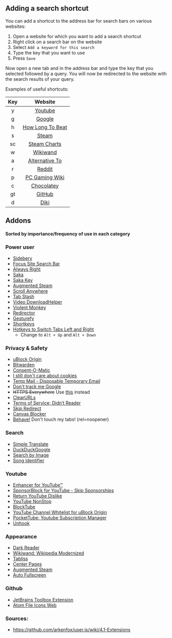 ## Adding a search shortcut
You can add a shortcut to the address bar for search bars on various websites:
1. Open a website for which you want to add a search shortcut
2. Right click on a search bar on the website
3. Select `Add a keyword for this search`
4. Type the key that you want to use
5. Press `Save`

Now open a new tab and in the address bar and type the key that you selected followed by a query. You will now be redirected to the website with the search results of your query.

Examples of useful shortcuts:

| Key | Website |
|:---:|:-------:|
|  y  | [Youtube](https://youtube.com) |
|  g  | [Google](https://google.com) |
|  h  | [How Long To Beat](https://howlongtobeat.com) |
|  s  | [Steam](https://store.steampowered.com/) |
|  sc | [Steam Charts](https://steamcharts.com/) |
|  w  | [Wikiwand](https://www.wikiwand.com/) |
|  a  | [Alternative To](https://alternativeto.net/) |
|  r  | [Reddit](https://www.reddit.com/) |
|  p  | [PC Gaming Wiki](https://www.pcgamingwiki.com/wiki/Home) |
|  c  | [Chocolatey](https://community.chocolatey.org/) |
|  gt | [GitHub](https://github.com/) |
|  d  | [Diki](https://diki.pl) |

## Addons

#### Sorted by importance/frequency of use in each category

### Power user
- [Sidebery](https://addons.mozilla.org/en-GB/firefox/addon/sidebery/)
- [Focus Site Search Bar](https://addons.mozilla.org/en-GB/firefox/addon/focus-site-search-bar/)
- [Always Right](https://addons.mozilla.org/en-GB/firefox/addon/always-right/)
- [Saka](https://addons.mozilla.org/en-GB/firefox/addon/saka/)
- [Saka Key](https://addons.mozilla.org/en-US/firefox/addon/saka-key/)
- [Augmented Steam](https://addons.mozilla.org/en-GB/firefox/addon/augmented-steam/)
- [Scroll Anywhere](https://addons.mozilla.org/en-GB/firefox/addon/scroll_anywhere/)
- [Tab Stash](https://addons.mozilla.org/en-GB/firefox/addon/tab-stash/)
- [Video DownloadHelper](https://addons.mozilla.org/en-GB/firefox/addon/video-downloadhelper/)
- [Violent Monkey](https://addons.mozilla.org/en-GB/firefox/addon/violentmonkey/)
- [Redirector](https://addons.mozilla.org/en-US/firefox/addon/redirector/)
- [Gesturefy](https://addons.mozilla.org/en-US/firefox/addon/gesturefy/)
- [Shortkeys](https://addons.mozilla.org/en-US/firefox/addon/shortkeys/)
- [Hotkeys to Switch Tabs Left and Right](https://addons.mozilla.org/en-GB/firefox/addon/hotkeys-for-tabs-left-right/)
	- Change to `Alt + Up` and `Alt + Down`
### Privacy & Safety
- [uBlock Origin](https://addons.mozilla.org/en-US/firefox/addon/ublock-origin/)
- [Bitwarden](https://addons.mozilla.org/en-US/firefox/addon/bitwarden-password-manager/)
- [Consent-O-Matic](https://addons.mozilla.org/en-US/firefox/addon/consent-o-matic/)
- [I still don't care about cookies](https://addons.mozilla.org/en-US/firefox/addon/istilldontcareaboutcookies/)
- [Temp Mail - Disposable Temporary Email](https://addons.mozilla.org/en-US/firefox/addon/temp-mail/)
- [Don't track me Google](https://addons.mozilla.org/en-US/firefox/addon/dont-track-me-google1/)
- ~~HTTPS Everywhere~~ Use [this](https://blog.mozilla.org/security/2020/11/17/firefox-83-introduces-https-only-mode/) instead
- [ClearURLs](https://addons.mozilla.org/en-GB/firefox/addon/clearurls/)
- [Terms of Service; Didn’t Reader](https://addons.mozilla.org/en-GB/firefox/addon/terms-of-service-didnt-read/)
- [Skip Redirect](https://addons.mozilla.org/en-GB/firefox/addon/skip-redirect/)
- [Canvas Blocker](https://addons.mozilla.org/en-GB/firefox/addon/canvasblocker/)
- [Behave!](https://addons.mozilla.org/en-GB/firefox/addon/behave/)
Don't touch my tabs! (rel=noopener)

### Search
- [Simple Translate](https://addons.mozilla.org/en-GB/firefox/addon/simple-translate/)
- [DuckDuckGoogle](https://addons.mozilla.org/en-GB/firefox/addon/duckduckgoogle/)
- [Search by Image](https://addons.mozilla.org/en-GB/firefox/addon/search_by_image/)
- [Song Identifier](https://addons.mozilla.org/en-GB/firefox/addon/song-identifier/)

### Youtube
- [Enhancer for YouTube™](https://addons.mozilla.org/en-US/firefox/addon/enhancer-for-youtube/)
- [SponsorBlock for YouTube - Skip Sponsorships](https://addons.mozilla.org/en-GB/firefox/addon/sponsorblock/)
- [Return YouTube Dislike](https://addons.mozilla.org/en-GB/firefox/addon/return-youtube-dislikes/)
- [YouTube NonStop](https://addons.mozilla.org/en-US/firefox/addon/youtube-nonstop/)
- [BlockTube](https://addons.mozilla.org/en-GB/firefox/addon/blocktube/)
- [YouTube Channel Whitelist for uBlock Origin](https://addons.mozilla.org/en-GB/firefox/addon/youtube-channel-whitelist/)
- [PocketTube: Youtube Subscription Manager](https://addons.mozilla.org/en-GB/firefox/addon/youtube-subscription-groups/)
- [Unhook](https://addons.mozilla.org/en-GB/firefox/addon/youtube-recommended-videos/)

### Appearance
- [Dark Reader](https://addons.mozilla.org/en-US/firefox/addon/darkreader/)
- [Wikiwand: Wikipedia Modernized](https://addons.mozilla.org/en-US/firefox/addon/wikiwand-wikipedia-modernized/)
- [Tabliss](https://addons.mozilla.org/en-US/firefox/addon/tabliss/)
- [Center Pages](https://addons.mozilla.org/en-US/firefox/addon/center-pages/)
- [Augmented Steam](https://augmentedsteam.com/)
- [Auto Fullscreen](https://addons.mozilla.org/en-US/firefox/addon/i-auto-fullscreen/)

### Github
- [JetBrains Toolbox Extension](https://addons.mozilla.org/en-US/firefox/addon/jetbrains-toolbox/)
- [Atom File Icons Web](https://addons.mozilla.org/en-US/firefox/addon/atom-file-icons-web/)

### Sources:
- https://github.com/arkenfox/user.js/wiki/4.1-Extensions
